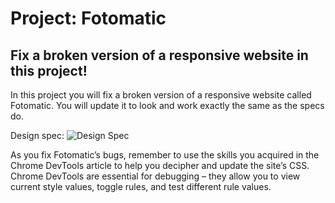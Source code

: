 # Project: Fotomatic

## Fix a broken version of a responsive website in this project!

In this project you will fix a broken version of a responsive website called Fotomatic. You will update it to look and work exactly the same as the specs do. 

Design spec: 
![Design Spec](https://github.com/github524/fotomatic/blob/main/fotomatic_spec_landing.png)

As you fix Fotomatic’s bugs, remember to use the skills you acquired in the Chrome DevTools article to help you decipher and update the site’s CSS. Chrome DevTools are essential for debugging – they allow you to view current style values, toggle rules, and test different rule values.
